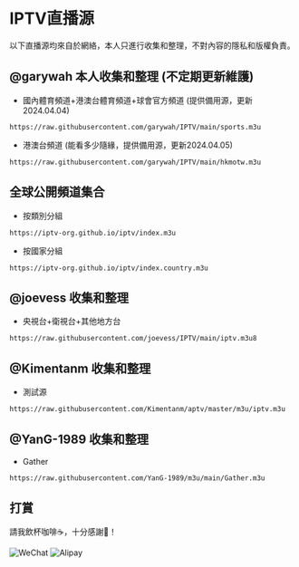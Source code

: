 # IPTV直播源

以下直播源均來自於網絡，本人只進行收集和整理，不對內容的隱私和版權負責。

## @garywah 本人收集和整理 (不定期更新維護)

* 國內體育頻道+港澳台體育頻道+球會官方頻道 (提供備用源，更新2024.04.04)

```
https://raw.githubusercontent.com/garywah/IPTV/main/sports.m3u
```

* 港澳台頻道 (能看多少隨緣，提供備用源，更新2024.04.05)

```
https://raw.githubusercontent.com/garywah/IPTV/main/hkmotw.m3u
```

## 全球公開頻道集合

* 按類別分組

```
https://iptv-org.github.io/iptv/index.m3u
```

* 按國家分組

```
https://iptv-org.github.io/iptv/index.country.m3u
```

## @joevess 收集和整理

* 央視台+衛視台+其他地方台

```
https://raw.githubusercontent.com/joevess/IPTV/main/iptv.m3u8
```

## @Kimentanm 收集和整理

* 測試源

```
https://raw.githubusercontent.com/Kimentanm/aptv/master/m3u/iptv.m3u
```

## @YanG-1989 收集和整理

* Gather

```
https://raw.githubusercontent.com/YanG-1989/m3u/main/Gather.m3u
```

## 打賞

請我飲杯咖啡☕，十分感謝🫶！

![WeChat](https://github.com/garywah/IPTV/assets/48440673/01888bfa-a6f2-41bb-ae55-23b68650e38d)     ![Alipay](https://github.com/garywah/IPTV/assets/48440673/2039b740-71b7-4aa2-b330-3000b0292e73)
